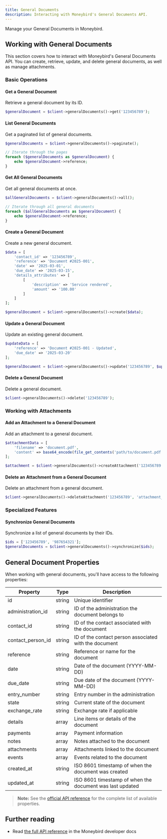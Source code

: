 ```yaml
---
title: General Documents
description: Interacting with Moneybird's General Documents API.
---
```


Manage your General Documents in Moneybird.

## Working with General Documents

This section covers how to interact with Moneybird's General Documents API. You can create, retrieve, update, and delete general documents, as well as manage attachments.

### Basic Operations

#### Get a General Document

Retrieve a general document by its ID.

```php
$generalDocument = $client->generalDocuments()->get('123456789');
```

#### List General Documents

Get a paginated list of general documents.

```php
$generalDocuments = $client->generalDocuments()->paginate();

// Iterate through the pages
foreach ($generalDocuments as $generalDocument) {
    echo $generalDocument->reference;
}
```

#### Get All General Documents

Get all general documents at once.

```php
$allGeneralDocuments = $client->generalDocuments()->all();

// Iterate through all general documents
foreach ($allGeneralDocuments as $generalDocument) {
    echo $generalDocument->reference;
}
```

#### Create a General Document

Create a new general document.

```php
$data = [
    'contact_id' => '123456789',
    'reference' => 'Document #2025-001',
    'date' => '2025-03-01',
    'due_date' => '2025-03-15',
    'details_attributes' => [
        [
            'description' => 'Service rendered',
            'amount' => '100.00'
        ]
    ]
];

$generalDocument = $client->generalDocuments()->create($data);
```

#### Update a General Document

Update an existing general document.

```php
$updateData = [
    'reference' => 'Document #2025-001 - Updated',
    'due_date' => '2025-03-20'
];

$generalDocument = $client->generalDocuments()->update('123456789', $updateData);
```

#### Delete a General Document

Delete a general document.

```php
$client->generalDocuments()->delete('123456789');
```

### Working with Attachments

#### Add an Attachment to a General Document

Add an attachment to a general document.

```php
$attachmentData = [
    'filename' => 'document.pdf',
    'content' => base64_encode(file_get_contents('path/to/document.pdf'))
];

$attachment = $client->generalDocuments()->createAttachment('123456789', $attachmentData);
```

#### Delete an Attachment from a General Document

Delete an attachment from a general document.

```php
$client->generalDocuments()->deleteAttachment('123456789', 'attachment_id');
```

### Specialized Features

#### Synchronize General Documents

Synchronize a list of general documents by their IDs.

```php
$ids = ['123456789', '987654321'];
$generalDocuments = $client->generalDocuments()->synchronize($ids);
```

## General Document Properties

When working with general documents, you'll have access to the following properties:

| Property | Type | Description |
|----------|------|-------------|
| id | string | Unique identifier |
| administration_id | string | ID of the administration the document belongs to |
| contact_id | string | ID of the contact associated with the document |
| contact_person_id | string | ID of the contact person associated with the document |
| reference | string | Reference or name for the document |
| date | string | Date of the document (YYYY-MM-DD) |
| due_date | string | Due date of the document (YYYY-MM-DD) |
| entry_number | string | Entry number in the administration |
| state | string | Current state of the document |
| exchange_rate | string | Exchange rate if applicable |
| details | array | Line items or details of the document |
| payments | array | Payment information |
| notes | array | Notes attached to the document |
| attachments | array | Attachments linked to the document |
| events | array | Events related to the document |
| created_at | string | ISO 8601 timestamp of when the document was created |
| updated_at | string | ISO 8601 timestamp of when the document was last updated |

> **Note:** See the [official API reference](https://developer.moneybird.com/api/documents/general_documents/) for the complete list of available properties.

## Further reading

- Read [the full API reference](https://developer.moneybird.com/api/documents/general_documents/) in the Moneybird developer docs

